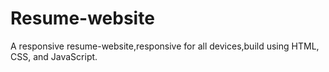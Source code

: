 # Resume-website
A responsive resume-website,responsive for all devices,build using HTML, CSS, and JavaScript.
